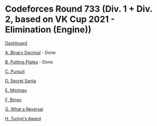 # Codeforces Round 733 (Div. 1 + Div. 2, based on VK Cup 2021 - Elimination (Engine))

[Dashboard](https://codeforces.com/contest/1530)

[A. Binary Decimal](https://codeforces.com/contest/1530/problem/A) - Done

[B. Putting Plates](https://codeforces.com/contest/1530/problem/B) - Done

[C. Pursuit](https://codeforces.com/contest/1530/problem/C)

[D. Secret Santa](https://codeforces.com/contest/1530/problem/D)

[E. Minimax](https://codeforces.com/contest/1530/problem/E)

[F. Bingo](https://codeforces.com/contest/1530/problem/F)

[G. What a Reversal](https://codeforces.com/contest/1530/problem/G)

[H. Turing's Award](https://codeforces.com/contest/1530/problem/H)
